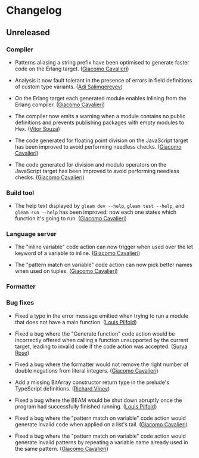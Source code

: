 # Changelog

## Unreleased

### Compiler

- Patterns aliasing a string prefix have been optimised to generate faster code
  on the Erlang target.
  ([Giacomo Cavalieri](https://github.com/giacomocavalieri))

- Analysis it now fault tolerant in the presence of errors in field definitions
  of custom type variants.
  ([Adi Salimgereyev](https://github.com/abs0luty))

- On the Erlang target each generated module enables inlining from the Erlang
  compiler.
  ([Giacomo Cavalieri](https://github.com/giacomocavalieri))

- The compiler now emits a warning when a module contains no public definitions
  and prevents publishing packages with empty modules to Hex.
  ([Vitor Souza](https://github.com/vit0rr))

- The code generated for floating point division on the JavaScript target has
  been improved to avoid performing needless checks.
  ([Giacomo Cavalieri](https://github.com/giacomocavalieri))

- The code generated for division and modulo operators on the JavaScript target
  has been improved to avoid performing needless checks.
  ([Giacomo Cavalieri](https://github.com/giacomocavalieri))

### Build tool

- The help text displayed by `gleam dev --help`, `gleam test --help`, and
  `gleam run --help` has been improved: now each one states which function it's
  going to run.
  ([Giacomo Cavalieri](https://github.com/giacomocavalieri))

### Language server

- The "inline variable" code action can now trigger when used over the let
  keyword of a variable to inline.
  ([Giacomo Cavalieri](https://github.com/giacomocavalieri))

- The "pattern match on variable" code action can now pick better names when
  used on tuples.
  ([Giacomo Cavalieri](https://github.com/giacomocavalieri))

### Formatter

### Bug fixes

- Fixed a typo in the error message emitted when trying to run a module that
  does not have a main function.
  ([Louis Pilfold](https://github.com/lpil))

- Fixed a bug where the "Generate function" code action would be incorrectly
  offered when calling a function unsupported by the current target, leading to
  invalid code if the code action was accepted.
  ([Surya Rose](https://github.com/GearsDatapacks))

- Fixed a bug where the formatter would not remove the right number of double
  negations from literal integers.
  ([Giacomo Cavalieri](https://github.com/giacomocavalieri))

- Add a missing BitArray constructor return type in the prelude's TypeScript
  definitions.
  ([Richard Viney](https://github.com/richard-viney))

- Fixed a bug where the BEAM would be shut down abruptly once the program had
  successfully finished running.
  ([Louis Pilfold](https://github.com/lpil))

- Fixed a bug where the "pattern match on variable" code action would generate
  invalid code when applied on a list's tail.
  ([Giacomo Cavalieri](https://github.com/giacomocavalieri))

- Fixed a bug where the "pattern match on variable" code action would generate
  invalid patterns by repeating a variable name already used in the same pattern.
  ([Giacomo Cavalieri](https://github.com/giacomocavalieri))
